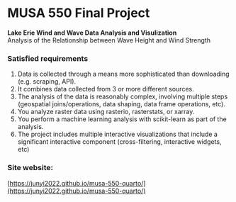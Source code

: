 # MUSA 550 Final Project  

__Lake Erie Wind and Wave Data Analysis and Visulization__  
Analysis of the Relationship between Wave Height and Wind Strength

### Satisfied requirements
1. Data is collected through a means more sophisticated than downloading (e.g. scraping, API).
2. It combines data collected from 3 or more different sources.
3. The analysis of the data is reasonably complex, involving multiple steps (geospatial joins/operations, data shaping, data frame operations, etc).
4. You analyze raster data using rasterio, rasterstats, or xarray.
5. You perform a machine learning analysis with scikit-learn as part of the analysis.
6. The project includes multiple interactive visualizations that include a significant interactive component (cross-filtering, interactive widgets, etc)  

### Site website: 
[https://junyi2022.github.io/musa-550-quarto/](https://junyi2022.github.io/musa-550-quarto/)